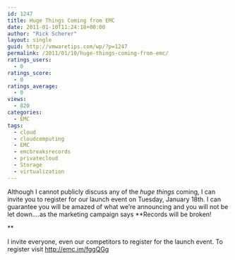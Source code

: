 ```yaml
---
id: 1247
title: Huge Things Coming from EMC
date: 2011-01-10T11:24:18+00:00
author: "Rick Scherer"
layout: single
guid: http://vmwaretips.com/wp/?p=1247
permalink: /2011/01/10/huge-things-coming-from-emc/
ratings_users:
  - 0
ratings_score:
  - 0
ratings_average:
  - 0
views:
  - 820
categories:
  - EMC
tags:
  - cloud
  - cloudcomputing
  - EMC
  - emcbreaksrecords
  - privatecloud
  - Storage
  - virtualization
---
```

Although I cannot publicly discuss any of the _huge things_ coming, I can invite you to register for our launch event on Tuesday, January 18th. I can guarantee you will be amazed of what we&#8217;re announcing and you will not be let down&#8230;.as the marketing campaign says **Records will be broken!
  
** 

I invite everyone, even our competitors to register for the launch event. To register visit <a href="http://emc.im/fggQGg " target="_blank">http://emc.im/fggQGg</a>